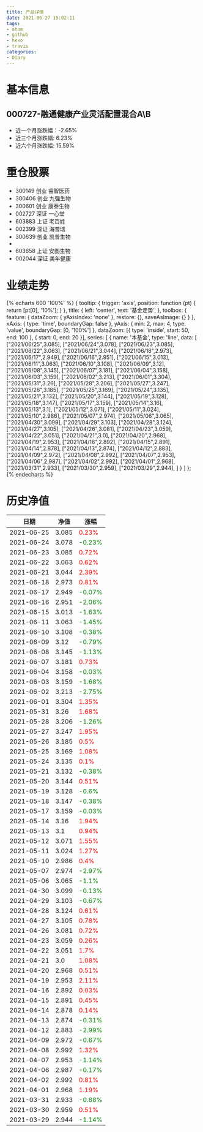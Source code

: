 ```yaml
---
title: 产品详情
date: 2021-06-27 15:02:11
tags:
- atom
- github
- hexo
- travis
categories:
- Diary
---
```


# 基本信息
## 000727-融通健康产业灵活配置混合A\B
- 近一个月涨跌幅：-2.65%
- 近三个月涨跌幅: 6.23%
- 近六个月涨跌幅: 15.59%

# 重仓股票
- 300149 创业 睿智医药
- 300406 创业 九强生物
- 300601 创业 康泰生物
- 002727 深证 一心堂
- 603883 上证 老百姓
- 002399 深证 海普瑞
- 300639 创业 凯普生物
- 
- 603658 上证 安图生物
- 002044 深证 美年健康
# 业绩走势

{% echarts 600 '100%' %}
{
  tooltip: {
        trigger: 'axis',
        position: function (pt) {
            return [pt[0], '10%'];
        }
    },
    title: {
        left: 'center',
        text: '基金走势',
    },
    toolbox: {
        feature: {
            dataZoom: {
                yAxisIndex: 'none'
            },
            restore: {},
            saveAsImage: {}
        }
    },
    xAxis: {
        type: 'time',
        boundaryGap: false
    },
    yAxis: {
        min: 2,
        max: 4,
        type: 'value',
        boundaryGap: [0, '100%']
    },
    dataZoom: [{
        type: 'inside',
        start: 50,
        end: 100
    }, {
        start: 0,
        end: 20
    }],
    series: [
        {
            name: '本基金',
            type: 'line',
            data: [
["2021/06/25",3.085],
["2021/06/24",3.078],
["2021/06/23",3.085],
["2021/06/22",3.063],
["2021/06/21",3.044],
["2021/06/18",2.973],
["2021/06/17",2.949],
["2021/06/16",2.951],
["2021/06/15",3.013],
["2021/06/11",3.063],
["2021/06/10",3.108],
["2021/06/09",3.12],
["2021/06/08",3.145],
["2021/06/07",3.181],
["2021/06/04",3.158],
["2021/06/03",3.159],
["2021/06/02",3.213],
["2021/06/01",3.304],
["2021/05/31",3.26],
["2021/05/28",3.206],
["2021/05/27",3.247],
["2021/05/26",3.185],
["2021/05/25",3.169],
["2021/05/24",3.135],
["2021/05/21",3.132],
["2021/05/20",3.144],
["2021/05/19",3.128],
["2021/05/18",3.147],
["2021/05/17",3.159],
["2021/05/14",3.16],
["2021/05/13",3.1],
["2021/05/12",3.071],
["2021/05/11",3.024],
["2021/05/10",2.986],
["2021/05/07",2.974],
["2021/05/06",3.065],
["2021/04/30",3.099],
["2021/04/29",3.103],
["2021/04/28",3.124],
["2021/04/27",3.105],
["2021/04/26",3.081],
["2021/04/23",3.059],
["2021/04/22",3.051],
["2021/04/21",3.0],
["2021/04/20",2.968],
["2021/04/19",2.953],
["2021/04/16",2.892],
["2021/04/15",2.891],
["2021/04/14",2.878],
["2021/04/13",2.874],
["2021/04/12",2.883],
["2021/04/09",2.972],
["2021/04/08",2.992],
["2021/04/07",2.953],
["2021/04/06",2.987],
["2021/04/02",2.992],
["2021/04/01",2.968],
["2021/03/31",2.933],
["2021/03/30",2.959],
["2021/03/29",2.944],
]
        }
    ]
};
{% endecharts %}

# 历史净值

| 日期 | 净值 | 涨幅 |
| --- | --- | --- |
|2021-06-25|3.085|<font color=red>0.23%</font>|
|2021-06-24|3.078|<font color=green>-0.23%</font>|
|2021-06-23|3.085|<font color=red>0.72%</font>|
|2021-06-22|3.063|<font color=red>0.62%</font>|
|2021-06-21|3.044|<font color=red>2.39%</font>|
|2021-06-18|2.973|<font color=red>0.81%</font>|
|2021-06-17|2.949|<font color=green>-0.07%</font>|
|2021-06-16|2.951|<font color=green>-2.06%</font>|
|2021-06-15|3.013|<font color=green>-1.63%</font>|
|2021-06-11|3.063|<font color=green>-1.45%</font>|
|2021-06-10|3.108|<font color=green>-0.38%</font>|
|2021-06-09|3.12|<font color=green>-0.79%</font>|
|2021-06-08|3.145|<font color=green>-1.13%</font>|
|2021-06-07|3.181|<font color=red>0.73%</font>|
|2021-06-04|3.158|<font color=green>-0.03%</font>|
|2021-06-03|3.159|<font color=green>-1.68%</font>|
|2021-06-02|3.213|<font color=green>-2.75%</font>|
|2021-06-01|3.304|<font color=red>1.35%</font>|
|2021-05-31|3.26|<font color=red>1.68%</font>|
|2021-05-28|3.206|<font color=green>-1.26%</font>|
|2021-05-27|3.247|<font color=red>1.95%</font>|
|2021-05-26|3.185|<font color=red>0.5%</font>|
|2021-05-25|3.169|<font color=red>1.08%</font>|
|2021-05-24|3.135|<font color=red>0.1%</font>|
|2021-05-21|3.132|<font color=green>-0.38%</font>|
|2021-05-20|3.144|<font color=red>0.51%</font>|
|2021-05-19|3.128|<font color=green>-0.6%</font>|
|2021-05-18|3.147|<font color=green>-0.38%</font>|
|2021-05-17|3.159|<font color=green>-0.03%</font>|
|2021-05-14|3.16|<font color=red>1.94%</font>|
|2021-05-13|3.1|<font color=red>0.94%</font>|
|2021-05-12|3.071|<font color=red>1.55%</font>|
|2021-05-11|3.024|<font color=red>1.27%</font>|
|2021-05-10|2.986|<font color=red>0.4%</font>|
|2021-05-07|2.974|<font color=green>-2.97%</font>|
|2021-05-06|3.065|<font color=green>-1.1%</font>|
|2021-04-30|3.099|<font color=green>-0.13%</font>|
|2021-04-29|3.103|<font color=green>-0.67%</font>|
|2021-04-28|3.124|<font color=red>0.61%</font>|
|2021-04-27|3.105|<font color=red>0.78%</font>|
|2021-04-26|3.081|<font color=red>0.72%</font>|
|2021-04-23|3.059|<font color=red>0.26%</font>|
|2021-04-22|3.051|<font color=red>1.7%</font>|
|2021-04-21|3.0|<font color=red>1.08%</font>|
|2021-04-20|2.968|<font color=red>0.51%</font>|
|2021-04-19|2.953|<font color=red>2.11%</font>|
|2021-04-16|2.892|<font color=red>0.03%</font>|
|2021-04-15|2.891|<font color=red>0.45%</font>|
|2021-04-14|2.878|<font color=red>0.14%</font>|
|2021-04-13|2.874|<font color=green>-0.31%</font>|
|2021-04-12|2.883|<font color=green>-2.99%</font>|
|2021-04-09|2.972|<font color=green>-0.67%</font>|
|2021-04-08|2.992|<font color=red>1.32%</font>|
|2021-04-07|2.953|<font color=green>-1.14%</font>|
|2021-04-06|2.987|<font color=green>-0.17%</font>|
|2021-04-02|2.992|<font color=red>0.81%</font>|
|2021-04-01|2.968|<font color=red>1.19%</font>|
|2021-03-31|2.933|<font color=green>-0.88%</font>|
|2021-03-30|2.959|<font color=red>0.51%</font>|
|2021-03-29|2.944|<font color=green>-1.14%</font>|
